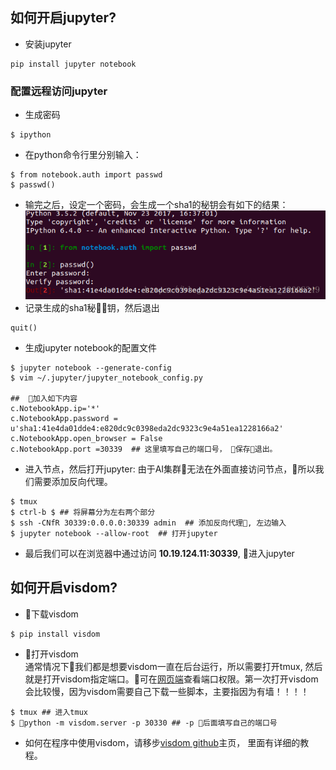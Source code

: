 ## 如何开启jupyter?
* 安装jupyter
```
pip install jupyter notebook
```
### 配置远程访问jupyter
* 生成密码
```
$ ipython
```
* 在python命令行里分别输入：
```
$ from notebook.auth import passwd
$ passwd()
```
* 输完之后，设定一个密码，会生成一个sha1的秘钥会有如下的结果：
![](img/jupyter.png)
* 记录生成的sha1秘钥，然后退出
```
quit()
```
* 生成jupyter notebook的配置文件
```
$ jupyter notebook --generate-config
$ vim ~/.jupyter/jupyter_notebook_config.py

##  加入如下内容
c.NotebookApp.ip='*'
c.NotebookApp.password = u'sha1:41e4da01dde4:e820dc9c0398eda2dc9323c9e4a51ea1228166a2'
c.NotebookApp.open_browser = False
c.NotebookApp.port =30339  ## 这里填写自己的端口号， 保存退出。
```
* 进入节点，然后打开jupyter:
由于AI集群无法在外面直接访问节点，所以我们需要添加反向代理。

```
$ tmux
$ ctrl-b $ ## 将屏幕分为左右两个部分
$ ssh -CNfR 30339:0.0.0.0:30339 admin  ## 添加反向代理, 左边输入
$ jupyter notebook --allow-root  ## 打开jupyter
```
* 最后我们可以在浏览器中通过访问  **10.19.124.11:30339**, 进入jupyter

## 如何开启visdom?
*  下载visdom
```
$ pip install visdom
```
* 打开visdom   
通常情况下我们都是想要visdom一直在后台运行，所以需要打开tmux, 然后就是打开visdom指定端口。可在[网页端](http://10.19.124.11:8899/permission)查看端口权限。第一次打开visdom会比较慢，因为visdom需要自己下载一些脚本，主要指因为有墙！！！！

```
$ tmux ## 进入tmux
$ python -m visdom.server -p 30330 ## -p 后面填写自己的端口号
```

* 如何在程序中使用visdom，请移步[visdom github](https://github.com/facebookresearch/visdom)主页， 里面有详细的教程。